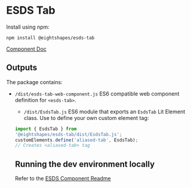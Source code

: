 # ESDS Tab
Install using npm:
```
npm install @eightshapes/esds-tab
```

[Component Doc](./documentation/esds-tab-docs.md)

## Outputs
The package contains:
* `/dist/esds-tab-web-component.js`
ES6 compatible web component definition for `<esds-tab>`.

  * `/dist/EsdsTab.js`
  ES6 module that exports an `EsdsTab` Lit Element class. Use to define your own custom element tag:
  ```js
  import { EsdsTab } from
  '@eightshapes/esds-tab/dist/EsdsTab.js';
  customElements.define('aliased-tab', EsdsTab);
  // Creates <aliased-tab> tag
    ```

    ## Running the dev environment locally
    Refer to the [ESDS Component Readme](../README.md)